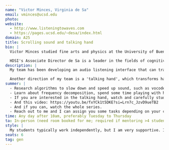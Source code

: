 ```yaml
---
name: "Victor Minces, Virginia de Sa"
email: vminces@ucsd.edu
photo:
website:
  - http://www.listeningtowaves.com
  - https://pages.ucsd.edu/~desa/index.html
domain: A25
title: Scrolling sound and talking hand
bio: |
  Victor Minces studied fine arts and physics at the University of Buenos Aires, and obtained his Ph.D. in computational neuroscience at UCSD. He researched how the brain represents sensory stimuli, including light and rhythmic sound, and the cognitive basis of musical rhythm. He created a program making widely used web applications and hands-on activities for people to play, experiment, and learn about sound. Besides his science and technology endeavors, he is a sound artist and performer, leading audiences of hundreds of people to explore and create sound together. Recently, his team has been designing original sonic interfaces for people to create sound and music, listen to audiobooks, and communicate.

  HDSI's Associate Director de Sa is a leader in the fields of cognitive science, neuroscience, computer science, engineering, and data science. Her research utilizes multiple approaches to increase our understanding of how humans and machines learn to perceive the world around them. She earned her Ph.D. and master’s in Computer Science from the University of Rochester, and a bachelor’s degree in Mathematics and Engineering from Canada’s Queen’s University.
description: |
  My team has been developing an audio listening interface that can transform the way people consume podcasts, audiobooks, and videos. People are increasingly acquiring, creating, and sharing knowledge through audio and video, rather than reading. A problem with audio information, as opposed to reading, is that it is very difficult to 'scroll'. For example, if you space out while listening to a podcast, it can be cumbersome to find the last moment you were paying attention. It can also be difficult to skim through audio, dynamically changing the playback speed, forwards and back, to find the information you need. We are looking to solve this problem by creating a more organic listening interface. The task is creative, the possibilities endless, and there is a lot to learn.

  Another direction of my team is a 'talking hand', which transforms hand movements into speech. It can also sing! https://talkinghandminces.netlify.app/
summer: |
  - Research algorithms to slow down and speed up sound, such as vocoders and granular synthesis. Reproduce one if possible.
  - Learn about frequency decomposition, spend some time playing with https://spectrogram.sciencemusic.org/
  - If you are interested in the talking hand, watch and carefully study this video: https://youtu.be/aFnWSBKImQU?si=hwO5GX55HA3oV6KD
  - And this video: https://youtu.be/fxYCk1t5DKE?si=Lrn7c_JzvD9ueTB2
  - And if you can, watch the whole series.
  - Reach out to me and I can assign you some tasks depending on your current knowledge and interest.
time: Any day after 10am, preferably Tuesday to Thursday
ta: In-person (need room booked for me; required if mentoring >4 students in-person)
style: |
  My students typically work independently, but I am very supportive. I meet with them once a week, but I am open (and happy) to follow up more often. I have experienced undergrads working with me, who can help guide new students. Dr. De Sa, and perhaps her students, will also be involved in mentoring, specifically as it refers to machine learning.
seats: 6
tag: gen
---
```

